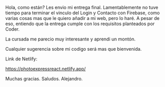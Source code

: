 Hola, como están? Les envio mi entrega final. Lamentablemente no tuve tiempo para terminar el vinculo del Login y Contacto con Firebase, como varias cosas mas que le quiero añadir a mi web, pero lo haré. A pesar de eso, entiendo que la entrega cumple con los requisitos planteados por Coder.

La cursada me parecio muy interesante y aprendi un montón.

Cualquier sugerencia sobre mi codigo será mas que bienvenida.

Link de Netlify:

https://photoexpressreact.netlify.app/

Muchas gracias.
Saludos.
Alejandro.



